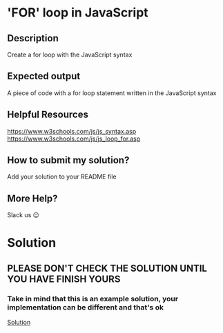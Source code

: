 # 'FOR' loop in JavaScript

## Description

Create a for loop with the JavaScript syntax


## Expected output

A piece of code with a for loop statement written in the JavaScript syntax

## Helpful Resources

https://www.w3schools.com/js/js_syntax.asp \
https://www.w3schools.com/js/js_loop_for.asp

## How to submit my solution?

Add your solution to your README file

## More Help?

Slack us 😉

# Solution

## PLEASE DON'T CHECK THE SOLUTION UNTIL YOU HAVE FINISH YOURS

### Take in mind that this is an example solution, your implementation can be different and that's ok

[Solution](../sol)
